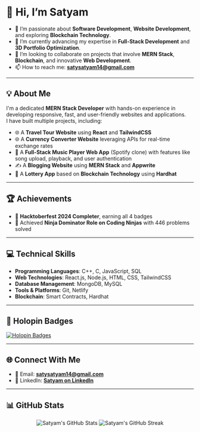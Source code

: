 # 👋 Hi, I’m Satyam  

- 👀 I’m passionate about **Software Development**, **Website Development**, and exploring **Blockchain Technology**.  
- 🌱 I’m currently advancing my expertise in **Full-Stack Development** and **3D Portfolio Optimization**.  
- 💞️ I’m looking to collaborate on projects that involve **MERN Stack**, **Blockchain**, and innovative **Web Development**.  
- 📫 How to reach me: **[satysatyam14@gmail.com](mailto:satysatyam14@gmail.com)**  

---

## 💡 About Me  

I'm a dedicated **MERN Stack Developer** with hands-on experience in developing responsive, fast, and user-friendly websites and applications.  
I have built multiple projects, including:  
- 🌐 A **Travel Tour Website** using **React** and **TailwindCSS**  
- 🌐 A **Currency Converter Website** leveraging APIs for real-time exchange rates  
- 🎵 A **Full-Stack Music Player Web App** (Spotify clone) with features like song upload, playback, and user authentication  
- ✍️ A **Blogging Website** using **MERN Stack** and **Appwrite**  
- 🎲 A **Lottery App** based on **Blockchain Technology** using **Hardhat**  

---

## 🏆 Achievements  

- 🔹 **Hacktoberfest 2024 Completer**, earning all 4 badges  
- 🔹 Achieved **Ninja Dominator Role on Coding Ninjas** with 446 problems solved  

---

## 💻 Technical Skills  

- **Programming Languages**: C++, C, JavaScript, SQL  
- **Web Technologies**: React.js, Node.js, HTML, CSS, TailwindCSS  
- **Database Management**: MongoDB, MySQL  
- **Tools & Platforms**: Git, Netlify  
- **Blockchain**: Smart Contracts, Hardhat  

---

## 🌟 Holopin Badges  

[![Holopin Badges](https://holopin.me/knightsoul9)](https://www.holopin.io/@knightsoul9#badges)  

---

## 🌐 Connect With Me  

- 📧 Email: **[satysatyam14@gmail.com](mailto:satysatyam14@gmail.com)**  
- 💼 LinkedIn: **[Satyam on LinkedIn](https://www.linkedin.com/in/satyam-7b60b7224/)**  

---

## 📊 GitHub Stats  

<p align="center">
  <img src="https://github-readme-stats.vercel.app/api?username=KnightSoul9&show_icons=true&theme=tokyonight" alt="Satyam's GitHub Stats" />
  <img src="https://github-readme-streak-stats.herokuapp.com/?user=KnightSoul9&theme=tokyonight" alt="Satyam's GitHub Streak" />
</p>
